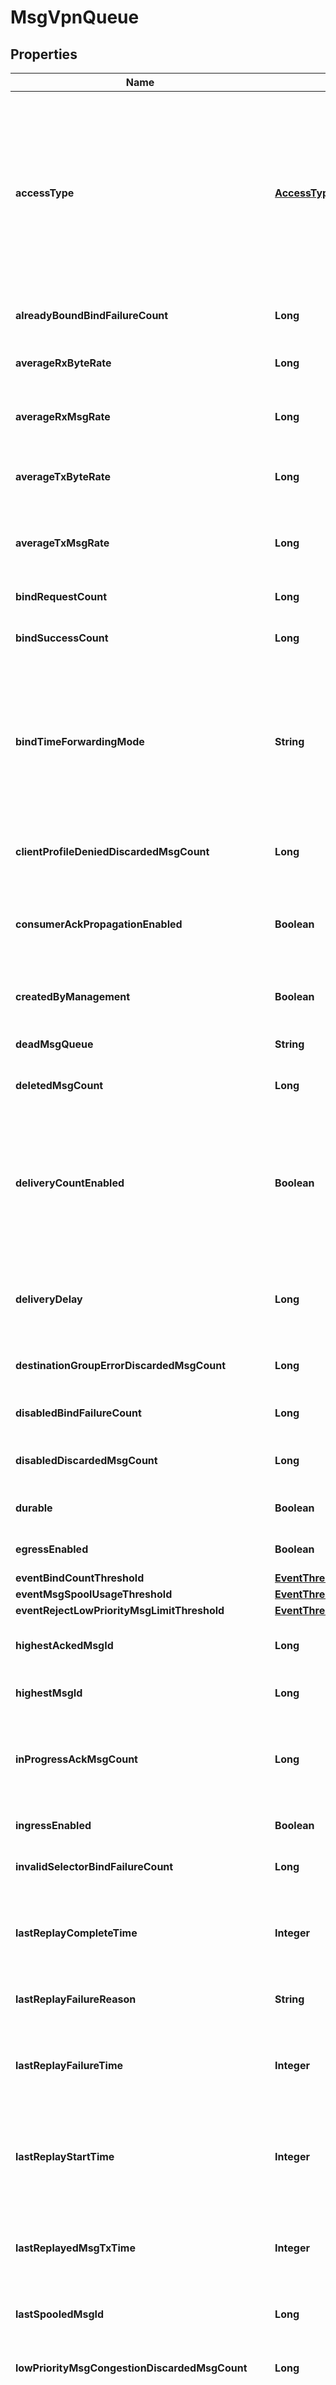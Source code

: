 
# MsgVpnQueue

## Properties
Name | Type | Description | Notes
------------ | ------------- | ------------- | -------------
**accessType** | [**AccessTypeEnum**](#AccessTypeEnum) | The access type for delivering messages to consumer flows bound to the Queue. The allowed values and their meaning are:  &lt;pre&gt; \&quot;exclusive\&quot; - Exclusive delivery of messages to the first bound consumer flow. \&quot;non-exclusive\&quot; - Non-exclusive delivery of messages to all bound consumer flows in a round-robin fashion. &lt;/pre&gt;  |  [optional]
**alreadyBoundBindFailureCount** | **Long** | The number of Queue bind failures due to being already bound. |  [optional]
**averageRxByteRate** | **Long** | The one minute average of the message rate received by the Queue, in bytes per second (B/sec). |  [optional]
**averageRxMsgRate** | **Long** | The one minute average of the message rate received by the Queue, in messages per second (msg/sec). |  [optional]
**averageTxByteRate** | **Long** | The one minute average of the message rate transmitted by the Queue, in bytes per second (B/sec). |  [optional]
**averageTxMsgRate** | **Long** | The one minute average of the message rate transmitted by the Queue, in messages per second (msg/sec). |  [optional]
**bindRequestCount** | **Long** | The number of consumer requests to bind to the Queue. |  [optional]
**bindSuccessCount** | **Long** | The number of successful consumer requests to bind to the Queue. |  [optional]
**bindTimeForwardingMode** | **String** | The forwarding mode of the Queue at bind time. The allowed values and their meaning are:  &lt;pre&gt; \&quot;store-and-forward\&quot; - Deliver messages using the guaranteed data path. \&quot;cut-through\&quot; - Deliver messages using the direct and guaranteed data paths for lower latency. &lt;/pre&gt;  |  [optional]
**clientProfileDeniedDiscardedMsgCount** | **Long** | The number of guaranteed messages discarded by the Queue due to being denied by the Client Profile. |  [optional]
**consumerAckPropagationEnabled** | **Boolean** | Indicates whether the propagation of consumer acknowledgements (ACKs) received on the active replication Message VPN to the standby replication Message VPN is enabled. |  [optional]
**createdByManagement** | **Boolean** | Indicates whether the Queue was created by a management API (CLI or SEMP). |  [optional]
**deadMsgQueue** | **String** | The name of the Dead Message Queue (DMQ) used by the Queue. |  [optional]
**deletedMsgCount** | **Long** | The number of guaranteed messages deleted from the Queue. |  [optional]
**deliveryCountEnabled** | **Boolean** | Enable or disable the ability for client applications to query the message delivery count of messages received from the Queue. This is a controlled availability feature. Please contact Solace to find out if this feature is supported for your use case. Available since 2.19. |  [optional]
**deliveryDelay** | **Long** | The delay, in seconds, to apply to messages arriving on the Queue before the messages are eligible for delivery. Available since 2.22. |  [optional]
**destinationGroupErrorDiscardedMsgCount** | **Long** | The number of guaranteed messages discarded by the Queue due to a destination group error. |  [optional]
**disabledBindFailureCount** | **Long** | The number of Queue bind failures due to being disabled. |  [optional]
**disabledDiscardedMsgCount** | **Long** | The number of guaranteed messages discarded by the Queue due to it being disabled. |  [optional]
**durable** | **Boolean** | Indicates whether the Queue is durable and not temporary. |  [optional]
**egressEnabled** | **Boolean** | Indicates whether the transmission of messages from the Queue is enabled. |  [optional]
**eventBindCountThreshold** | [**EventThreshold**](EventThreshold.md) |  |  [optional]
**eventMsgSpoolUsageThreshold** | [**EventThreshold**](EventThreshold.md) |  |  [optional]
**eventRejectLowPriorityMsgLimitThreshold** | [**EventThreshold**](EventThreshold.md) |  |  [optional]
**highestAckedMsgId** | **Long** | The highest identifier (ID) of guaranteed messages in the Queue that were acknowledged. |  [optional]
**highestMsgId** | **Long** | The highest identifier (ID) of guaranteed messages in the Queue. |  [optional]
**inProgressAckMsgCount** | **Long** | The number of acknowledgement messages received by the Queue that are in the process of updating and deleting associated guaranteed messages. |  [optional]
**ingressEnabled** | **Boolean** | Indicates whether the reception of messages to the Queue is enabled. |  [optional]
**invalidSelectorBindFailureCount** | **Long** | The number of Queue bind failures due to an invalid selector. |  [optional]
**lastReplayCompleteTime** | **Integer** | The timestamp of the last completed replay for the Queue. This value represents the number of seconds since 1970-01-01 00:00:00 UTC (Unix time). |  [optional]
**lastReplayFailureReason** | **String** | The reason for the last replay failure for the Queue. |  [optional]
**lastReplayFailureTime** | **Integer** | The timestamp of the last replay failure for the Queue. This value represents the number of seconds since 1970-01-01 00:00:00 UTC (Unix time). |  [optional]
**lastReplayStartTime** | **Integer** | The timestamp of the last replay started for the Queue. This value represents the number of seconds since 1970-01-01 00:00:00 UTC (Unix time). |  [optional]
**lastReplayedMsgTxTime** | **Integer** | The timestamp of the last replayed message transmitted by the Queue. This value represents the number of seconds since 1970-01-01 00:00:00 UTC (Unix time). |  [optional]
**lastSpooledMsgId** | **Long** | The identifier (ID) of the last guaranteed message spooled in the Queue. |  [optional]
**lowPriorityMsgCongestionDiscardedMsgCount** | **Long** | The number of guaranteed messages discarded by the Queue due to low priority message congestion control. |  [optional]
**lowPriorityMsgCongestionState** | **String** | The state of the low priority message congestion in the Queue. The allowed values and their meaning are:  &lt;pre&gt; \&quot;disabled\&quot; - Messages are not being checked for priority. \&quot;not-congested\&quot; - Low priority messages are being stored and delivered. \&quot;congested\&quot; - Low priority messages are being discarded. &lt;/pre&gt;  |  [optional]
**lowestAckedMsgId** | **Long** | The lowest identifier (ID) of guaranteed messages in the Queue that were acknowledged. |  [optional]
**lowestMsgId** | **Long** | The lowest identifier (ID) of guaranteed messages in the Queue. |  [optional]
**maxBindCount** | **Long** | The maximum number of consumer flows that can bind to the Queue. |  [optional]
**maxBindCountExceededBindFailureCount** | **Long** | The number of Queue bind failures due to the maximum bind count being exceeded. |  [optional]
**maxDeliveredUnackedMsgsPerFlow** | **Long** | The maximum number of messages delivered but not acknowledged per flow for the Queue. |  [optional]
**maxMsgSize** | **Integer** | The maximum message size allowed in the Queue, in bytes (B). |  [optional]
**maxMsgSizeExceededDiscardedMsgCount** | **Long** | The number of guaranteed messages discarded by the Queue due to the maximum message size being exceeded. |  [optional]
**maxMsgSpoolUsage** | **Long** | The maximum message spool usage allowed by the Queue, in megabytes (MB). A value of 0 only allows spooling of the last message received and disables quota checking. |  [optional]
**maxMsgSpoolUsageExceededDiscardedMsgCount** | **Long** | The number of guaranteed messages discarded by the Queue due to the maximum message spool usage being exceeded. |  [optional]
**maxRedeliveryCount** | **Long** | The maximum number of times the Queue will attempt redelivery of a message prior to it being discarded or moved to the DMQ. A value of 0 means to retry forever. |  [optional]
**maxRedeliveryExceededDiscardedMsgCount** | **Long** | The number of guaranteed messages discarded by the Queue due to the maximum redelivery attempts being exceeded. |  [optional]
**maxRedeliveryExceededToDmqFailedMsgCount** | **Long** | The number of guaranteed messages discarded by the Queue due to the maximum redelivery attempts being exceeded and failing to move to the Dead Message Queue (DMQ). |  [optional]
**maxRedeliveryExceededToDmqMsgCount** | **Long** | The number of guaranteed messages moved to the Dead Message Queue (DMQ) by the Queue due to the maximum redelivery attempts being exceeded. |  [optional]
**maxTtl** | **Long** | The maximum time in seconds a message can stay in the Queue when &#x60;respectTtlEnabled&#x60; is &#x60;\&quot;true\&quot;&#x60;. A message expires when the lesser of the sender assigned time-to-live (TTL) in the message and the &#x60;maxTtl&#x60; configured for the Queue, is exceeded. A value of 0 disables expiry. |  [optional]
**maxTtlExceededDiscardedMsgCount** | **Long** | The number of guaranteed messages discarded by the Queue due to the maximum time-to-live (TTL) in hops being exceeded. The TTL hop count is incremented when the message crosses a bridge. |  [optional]
**maxTtlExpiredDiscardedMsgCount** | **Long** | The number of guaranteed messages discarded by the Queue due to the maximum time-to-live (TTL) timestamp expiring. |  [optional]
**maxTtlExpiredToDmqFailedMsgCount** | **Long** | The number of guaranteed messages discarded by the Queue due to the maximum time-to-live (TTL) timestamp expiring and failing to move to the Dead Message Queue (DMQ). |  [optional]
**maxTtlExpiredToDmqMsgCount** | **Long** | The number of guaranteed messages moved to the Dead Message Queue (DMQ) by the Queue due to the maximum time-to-live (TTL) timestamp expiring. |  [optional]
**msgSpoolPeakUsage** | **Long** | The message spool peak usage by the Queue, in bytes (B). |  [optional]
**msgSpoolUsage** | **Long** | The message spool usage by the Queue, in bytes (B). |  [optional]
**msgVpnName** | **String** | The name of the Message VPN. |  [optional]
**networkTopic** | **String** | The name of the network topic for the Queue. |  [optional]
**noLocalDeliveryDiscardedMsgCount** | **Long** | The number of guaranteed messages discarded by the Queue due to no local delivery being requested. |  [optional]
**otherBindFailureCount** | **Long** | The number of Queue bind failures due to other reasons. |  [optional]
**owner** | **String** | The Client Username that owns the Queue and has permission equivalent to &#x60;\&quot;delete\&quot;&#x60;. |  [optional]
**permission** | [**PermissionEnum**](#PermissionEnum) | The permission level for all consumers of the Queue, excluding the owner. The allowed values and their meaning are:  &lt;pre&gt; \&quot;no-access\&quot; - Disallows all access. \&quot;read-only\&quot; - Read-only access to the messages. \&quot;consume\&quot; - Consume (read and remove) messages. \&quot;modify-topic\&quot; - Consume messages or modify the topic/selector. \&quot;delete\&quot; - Consume messages, modify the topic/selector or delete the Client created endpoint altogether. &lt;/pre&gt;  |  [optional]
**queueName** | **String** | The name of the Queue. |  [optional]
**redeliveredMsgCount** | **Long** | The number of guaranteed messages transmitted by the Queue for redelivery. |  [optional]
**redeliveryEnabled** | **Boolean** | Enable or disable message redelivery. When enabled, the number of redelivery attempts is controlled by maxRedeliveryCount. When disabled, the message will never be delivered from the queue more than once. Available since 2.18. |  [optional]
**rejectLowPriorityMsgEnabled** | **Boolean** | Indicates whether the checking of low priority messages against the &#x60;rejectLowPriorityMsgLimit&#x60; is enabled. |  [optional]
**rejectLowPriorityMsgLimit** | **Long** | The number of messages of any priority in the Queue above which low priority messages are not admitted but higher priority messages are allowed. |  [optional]
**rejectMsgToSenderOnDiscardBehavior** | [**RejectMsgToSenderOnDiscardBehaviorEnum**](#RejectMsgToSenderOnDiscardBehaviorEnum) | Determines when to return negative acknowledgements (NACKs) to sending clients on message discards. Note that NACKs cause the message to not be delivered to any destination and Transacted Session commits to fail. The allowed values and their meaning are:  &lt;pre&gt; \&quot;always\&quot; - Always return a negative acknowledgment (NACK) to the sending client on message discard. \&quot;when-queue-enabled\&quot; - Only return a negative acknowledgment (NACK) to the sending client on message discard when the Queue is enabled. \&quot;never\&quot; - Never return a negative acknowledgment (NACK) to the sending client on message discard. &lt;/pre&gt;  |  [optional]
**replayFailureCount** | **Long** | The number of replays that failed for the Queue. |  [optional]
**replayStartCount** | **Long** | The number of replays started for the Queue. |  [optional]
**replayState** | **String** | The state of replay for the Queue. The allowed values and their meaning are:  &lt;pre&gt; \&quot;initializing\&quot; - All messages are being deleted from the endpoint before replay starts. \&quot;active\&quot; - Subscription matching logged messages are being replayed to the endpoint. \&quot;pending-complete\&quot; - Replay is complete, but final accounting is in progress. \&quot;complete\&quot; - Replay and all related activities are complete. \&quot;failed\&quot; - Replay has failed and is waiting for an unbind response. &lt;/pre&gt;  |  [optional]
**replaySuccessCount** | **Long** | The number of replays that succeeded for the Queue. |  [optional]
**replayedAckedMsgCount** | **Long** | The number of replayed messages transmitted by the Queue and acked by all consumers. |  [optional]
**replayedTxMsgCount** | **Long** | The number of replayed messages transmitted by the Queue. |  [optional]
**replicationActiveAckPropTxMsgCount** | **Long** | The number of acknowledgement messages propagated by the Queue to the replication standby remote Message VPN. |  [optional]
**replicationStandbyAckPropRxMsgCount** | **Long** | The number of propagated acknowledgement messages received by the Queue from the replication active remote Message VPN. |  [optional]
**replicationStandbyAckedByAckPropMsgCount** | **Long** | The number of messages acknowledged in the Queue by acknowledgement propagation from the replication active remote Message VPN. |  [optional]
**replicationStandbyRxMsgCount** | **Long** | The number of messages received by the Queue from the replication active remote Message VPN. |  [optional]
**respectMsgPriorityEnabled** | **Boolean** | Indicates whether message priorities are respected. When enabled, messages contained in the Queue are delivered in priority order, from 9 (highest) to 0 (lowest). |  [optional]
**respectTtlEnabled** | **Boolean** | Indicates whether the the time-to-live (TTL) for messages in the Queue is respected. When enabled, expired messages are discarded or moved to the DMQ. |  [optional]
**rxByteRate** | **Long** | The current message rate received by the Queue, in bytes per second (B/sec). |  [optional]
**rxMsgRate** | **Long** | The current message rate received by the Queue, in messages per second (msg/sec). |  [optional]
**spooledByteCount** | **Long** | The amount of guaranteed messages that were spooled in the Queue, in bytes (B). |  [optional]
**spooledMsgCount** | **Long** | The number of guaranteed messages that were spooled in the Queue. |  [optional]
**transportRetransmitMsgCount** | **Long** | The number of guaranteed messages that were retransmitted by the Queue at the transport layer as part of a single delivery attempt. Available since 2.18. |  [optional]
**txByteRate** | **Long** | The current message rate transmitted by the Queue, in bytes per second (B/sec). |  [optional]
**txMsgRate** | **Long** | The current message rate transmitted by the Queue, in messages per second (msg/sec). |  [optional]
**txSelector** | **Boolean** | Indicates whether the Queue has consumers with selectors to filter transmitted messages. |  [optional]
**txUnackedMsgCount** | **Long** | The number of guaranteed messages in the Queue that have been transmitted but not acknowledged by all consumers. |  [optional]
**virtualRouter** | **String** | The virtual router of the Queue. The allowed values and their meaning are:  &lt;pre&gt; \&quot;primary\&quot; - The endpoint belongs to the primary virtual router. \&quot;backup\&quot; - The endpoint belongs to the backup virtual router. &lt;/pre&gt;  |  [optional]


<a name="AccessTypeEnum"></a>
## Enum: AccessTypeEnum
Name | Value
---- | -----
EXCLUSIVE | &quot;exclusive&quot;
NON_EXCLUSIVE | &quot;non-exclusive&quot;


<a name="PermissionEnum"></a>
## Enum: PermissionEnum
Name | Value
---- | -----
NO_ACCESS | &quot;no-access&quot;
READ_ONLY | &quot;read-only&quot;
CONSUME | &quot;consume&quot;
MODIFY_TOPIC | &quot;modify-topic&quot;
DELETE | &quot;delete&quot;


<a name="RejectMsgToSenderOnDiscardBehaviorEnum"></a>
## Enum: RejectMsgToSenderOnDiscardBehaviorEnum
Name | Value
---- | -----
ALWAYS | &quot;always&quot;
WHEN_QUEUE_ENABLED | &quot;when-queue-enabled&quot;
NEVER | &quot;never&quot;



